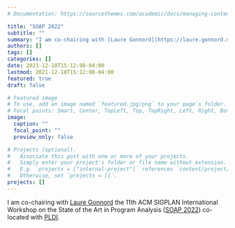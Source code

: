 ```yaml
---
# Documentation: https://sourcethemes.com/academic/docs/managing-content/

title: "SOAP 2022"
subtitle: ""
summary: "I am co-chairing with [Laure Gonnord](https://laure.gonnord.org/pro/) the 11th ACM SIGPLAN International Workshop on the State of the Art in Program Analysis ([SOAP 2022](https://pldi22.sigplan.org/home/SOAP-2022)) co-located with [PLDI](https://pldi22.sigplan.org)."
authors: []
tags: []
categories: []
date: 2021-12-18T15:12:08-04:00
lastmod: 2021-12-18T15:12:08-04:00
featured: true
draft: false

# Featured image
# To use, add an image named `featured.jpg/png` to your page's folder.
# Focal points: Smart, Center, TopLeft, Top, TopRight, Left, Right, BottomLeft, Bottom, BottomRight.
image:
  caption: ""
  focal_point: ""
  preview_only: false

# Projects (optional).
#   Associate this post with one or more of your projects.
#   Simply enter your project's folder or file name without extension.
#   E.g. `projects = ["internal-project"]` references `content/project/deep-learning/index.md`.
#   Otherwise, set `projects = []`.
projects: []
---
```

I am co-chairing with [Laure Gonnord](https://laure.gonnord.org/pro/) the 11th ACM SIGPLAN International Workshop on the State of the Art in Program Analysis ([SOAP 2022](https://pldi22.sigplan.org/home/SOAP-2022)) co-located with [PLDI](https://pldi22.sigplan.org).